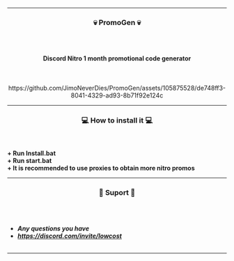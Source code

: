 -----

### <p align="center">💀 PromoGen 💀 </p>

<br><br>
<p align="center">
<strong>Discord Nitro 1 month promotional code generator</strong>
<br>
<br>
<br><br>
</strong>
https://github.com/JimoNeverDies/PromoGen/assets/105875528/de748ff3-8041-4329-ad93-8b71f92e124c
<br>

-----

### <p align="center">💻 How to install it 💻</p>

<br><br>
<strong>+ Run Install.bat</strong>
<br>
<strong>+ Run start.bat</strong>
<br>
<strong>+ It is recommended to use proxies to obtain more nitro promos</strong>
<br>

-----

### <p align="center">🎫 Suport 🎫</p>

<br><br>
* ***Any questions you have***
* ***https://discord.com/invite/lowcost***
<br><br>

-----
